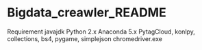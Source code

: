 # Bigdata_creawler_README

Requirement
javajdk
Python 2.x
Anaconda 5.x
PytagCloud, konlpy, collections, bs4, pygame, simplejson
chromedriver.exe
